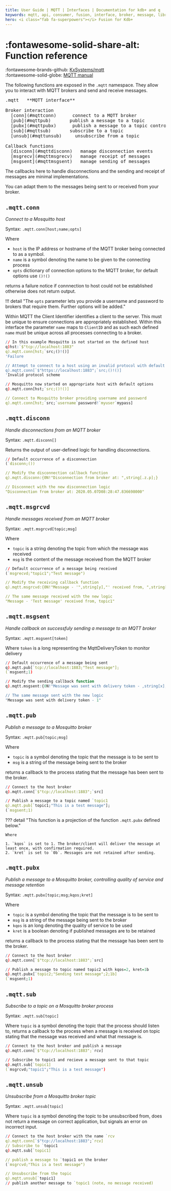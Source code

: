 ```yaml
---
title: User Guide | MQTT | Interfaces | Documentation for kdb+ and q
keywords: mqtt, api, consumer, fusion, interface, broker, message, library, telemetry, producer, q
hero: <i class="fab fa-superpowers"></i> Fusion for Kdb+
---
```

# :fontawesome-solid-share-alt: Function reference

:fontawesome-brands-github: 
[KxSystems/mqtt](https://github.com/KxSystems/mqtt)
<br>
:fontawesome-solid-globe:
[MQTT manual](https://mosquitto.org/man/mqtt-7.html)


The following functions are exposed in the `.mqtt` namespace.
They allow you to interact with MQTT brokers and send and receive messages.

<pre markdown="1" class="language-txt">
.mqtt   **MQTT interface**

Broker interaction
  [conn](#mqttconn)      connect to a MQTT broker
  [pub](#mqttpub)       publish a message to a topic
  [pubx](#mqttpubx)      publish a message to a topic controlling qos and ret
  [sub](#mqttsub)       subscribe to a topic
  [unsub](#mqttunsub)     unsubscribe from a topic

Callback functions
  [disconn](#mqttdisconn)   manage disconnection events
  [msgrecv](#mqttmsgrecv)   manage receipt of messages
  [msgsent](#mqttmsgsent)   manage sending of messages
</pre>

The callbacks here to handle disconnections and the sending and receipt of messages are minimal implementations. 

You can adapt them to the messages being sent to or received from your broker.


## `.mqtt.conn`

_Connect to a Mosquitto host_

Syntax: `.mqtt.conn[host;name;opts]`

Where

-   `host` is the IP address or hostname of the MQTT broker being connected to as a symbol.
-   `name` is a symbol denoting the name to be given to the connecting process
-   `opts` dictionary of connection options to the MQTT broker, for default options use `()!()`

returns a failure notice if connnection to host could not be established otherwise does not return output.

!!! detail "The `opts` parameter lets you provide a username and password to brokers that require them. Further options will be added."

Within MQTT the Client Identifier identifies a client to the server. This must be unique to ensure connections are appropriately established. Within this interface the parameter `name` maps to `ClientID` and as such each defined `name` must be unique across all processes connecting to a broker.

```q
// In this example Mosquitto is not started on the defined host
q)hst:`$"tcp://localhost:1883"
q).mqtt.conn[hst;`src;()!()]
'Failure

// Attempt to connect to a host using an invalid protocol with default options
q).mqtt.conn[`$"https://localhost:1883";`src;()!()]
'Invalid protocol scheme

// Mosquitto now started on appropriate host with default options
q).mqtt.conn[hst;`src;()!()]

// Connect to Mosquitto broker providing username and password
q).mqtt.conn[hst;`src;`username`password!`myuser`mypass]
```


## `.mqtt.disconn`

_Handle disconnections from an MQTT broker_

Syntax: `.mqtt.disconn[]`

Returns the output of user-defined logic for handling disconnections.

```q
// Default occurrence of a disconnection
(`disconn;())

// Modify the disconnection callback function
q).mqtt.disconn:{0N!"Disconnection from broker at: ",string[.z.p];}

// Disconnect with the new disconnection logic
"Disconnection from broker at: 2020.05.07D08:28:47.836698000"
```


## `.mqtt.msgrcvd`

_Handle messages received from an MQTT broker_

Syntax: `.mqtt.msgrcvd[topic;msg]`

Where

-  `topic` is a string denoting the topic from which the message was received
-  `msg` is the content of the message received from the MQTT broker

```q
// Default occurrence of a message being received
(`msgrecvd;"topic1";"Test message")

// Modify the receiving callback function
q).mqtt.msgrcvd:{0N!"Message - '",string[y],"' received from, ",string[x];}

// The same message received with the new logic
"Message - 'Test message' received from, topic1"
```


## `.mqtt.msgsent`

_Handle callback on successfuly sending a message to an MQTT broker_

Syntax: `.mqtt.msgsent[token]`

Where `token` is a long representing the MqttDeliveryToken to monitor delivery

```q
// Default occurrence of a message being sent
q).mqtt.pub[`tcp://localhost:1883;"Test message"];
(`msgsent;1)

// Modify the sending callback function
q).mqtt.msgsent:{0N!"Message was sent with delivery token - ,string[x];}

// The same message sent with the new logic
"Message was sent with delivery token - 1" 
```


## `.mqtt.pub`

_Publish a message to a Mosquitto broker_

Syntax: `.mqtt.pub[topic;msg]`

Where

-   `topic` is a symbol denoting the topic that the message is to be sent to
-   `msg` is a string of the message being sent to the broker

returns a callback to the process stating that the message has been sent to the broker.

```q
// Connect to the host broker
q).mqtt.conn[`$"tcp://localhost:1883";`src]

// Publish a message to a topic named `topic1
q).mqtt.pub[`topic1;"This is a test message"];
(`msgsent;1)
```

??? detail "This function is a projection of the function `.mqtt.pubx` defined below."

    Where 

  	1. `kqos` is set to 1. The broker/client will deliver the message at least once, with confirmation required.
  	2. `kret` is set to `0b`. Messages are not retained after sending.


## `.mqtt.pubx`

_Publish a message to a Mosquitto broker, controlling quality of service and message retention_

Syntax: `.mqtt.pubx[topic;msg;kqos;kret]`

Where

- `topic` is a symbol denoting the topic that the message is to be sent to
- `msg` is a string of the message being sent to the broker
- `kqos` is an long denoting the quality of service to be used
- `kret` is a boolean denoting if published messages are to be retained

returns a callback to the process stating that the message has been sent to the broker.

```q
// Connect to the host broker
q).mqtt.conn[`$"tcp://localhost:1883";`src]

// Publish a message to topic named topic2 with kqos=2, kret=1b
q).mqtt.pubx[`topic2;"Sending test message";2;1b]
(`msgsent;1)
```


## `.mqtt.sub`

_Subscribe to a topic on a Mosquitto broker process_

Syntax: `.mqtt.sub[topic]`

Where `topic` is a symbol denoting the topic that the process should listen to, returns a callback to the process when a message is received on topic stating that the message was received and what that message is.

```q
// Connect to the host broker and publish a message
q).mqtt.conn[`$"tcp://localhost:1883";`rcv]

// Subscribe to topic1 and recieve a message sent to that topic
q).mqtt.sub[`topic1]
(`msgrcvd;"topic1";"This is a test message")
```


## `.mqtt.unsub`

_Unsubscribe from a Mosquitto broker topic_

Syntax: `.mqtt.unsub[topic]`

Where `topic` is a symbol denoting the topic to be unsubscribed from, does not return a message on correct application, but signals an error on incorrect input.

```q
// Connect to the host broker with the name `rcv
q).mqtt.conn[`$"tcp://localhost:1883";`rcv]
// Subscribe to `topic1
q).mqtt.sub[`topic1]

// publish a message to `topic1 on the broker
(`msgrcvd;"This is a test message")

// Unsubscribe from the topic 
q).mqtt.unsub[`topic1]
// publish another message to `topic1 (note, no message received)
```

